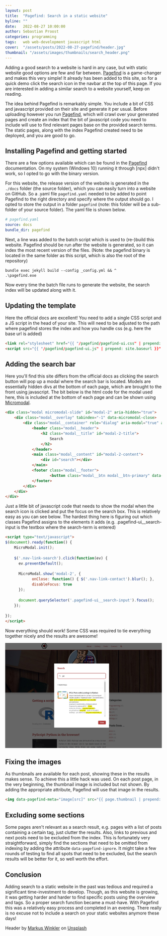 ```yaml
---
layout: post
title:  "Pagefind: Search in a static website"
byline: ""
date:   2022-08-27 10:00:00
author: Sebastian Proost
categories: programming
tags:	web web-development javascript html
cover:  "/assets/posts/2022-08-27-pagefind/header.jpg"
thumbnail: "/assets/images/thumbnails/search_header.png"
---
```


Adding a good search to a website is hard in any case, but with static website good options are few and far between. 
[Pagefind] is a game-changer and makes this very simple! It already has been added to this site, so for a quick demo 
click the search icon in the navbar at the top of this page. If you are interested in adding a similar search 
to a website yourself, keep on reading.

The idea behind Pagefind is remarkably simple. You include a bit of CSS and javascript provided on their site and
generate it per usual. Before uploading however you run [Pagefind], which will crawl over your generated pages and 
create an index that the bit of javascript code you need to include will use to find relevant pages base on the 
provided search terms. The static pages, along with the index Pagefind created need to be deployed, and you are good 
to go. 

## Installing Pagefind and getting started

There are a few options available which can be found in the [Pagefind] documentation. On my system (Windows 10) 
running it through [npx] didn't work, so I opted to go with the binary version.

For this website, the release version of the website is generated in the ```./docs``` folder (the source folder), which you can easily 
turn into a website on GitHub. So a .yaml file ```pagefind.yaml``` needed to be added to point Pagefind to the right
directory and specify where the output should go. I opted to store the output in a folder ```pagefind``` (note: this
folder will be a sub-folder of your source folder). The yaml file is shown below.

```yaml
# pagefind.yaml
source: docs
bundle_dir: pagefind
```

Next, a line was added to the batch script which is used to (re-)build this website. Pagefind should be run after the
website is generated, so it can index the most recent version of the files. (Note: the pagefind binary is located in
the same folder as this script, which is also the root of the repository)

```commandline
bundle exec jekyll build --config _config.yml && ^
.\pagefind.exe
```

Now every time the batch file runs to generate the website, the search index will be updated along with it.

## Updating the template

Here the official docs are excellent! You need to add a single CSS script and a JS script in the head of your site. This
will need to be adjusted to the path where pagefind stores the index and how you handle css (e.g. here the base url is
added)

```html
<link rel="stylesheet" href="{{ "/pagefind/pagefind-ui.css" | prepend: site.baseurl }}">
<script src="{{ "/pagefind/pagefind-ui.js" | prepend: site.baseurl }}" type="text/javascript"></script>
```

## Adding the search bar

Here you'll find this site differs from the official docs as clicking the search button will pop up a modal where
the search bar is located. Models are essentially hidden divs at the bottom of each page, which are brought to the
front using javascript. The bit below is the html code for the modal used here, this is included at the bottom of each
page and can be shown using [Micromodal].

```html
<div class="modal micromodal-slide" id="modal-2" aria-hidden="true">
	<div class="modal__overlay" tabindex="-1" data-micromodal-close>
		<div class="modal__container" role="dialog" aria-modal="true" aria-labelledby="modal-2-title">
			<header class="modal__header">
				<h2 class="modal__title" id="modal-2-title">
					Search
				</h2>
			</header>
			<main class="modal__content" id="modal-2-content">
				<div id="search"></div>
			</main>
			<footer class="modal__footer">
					<button class="modal__btn modal__btn-primary" data-micromodal-close="" aria-label="Close this dialog window">Close</button>
			</footer>
		</div>
	</div>
</div>

```

Just a little bit of javascript code that needs to show the modal when the search icon is clicked and put the focus on 
the search box. This is relatively easy as you can see below. The hardest thing here is figuring out which classes 
Pagefind assigns to the elements it adds (e.g. .pagefind-ui__search-input is the textbox where the search-term is 
entered) 

```html
<script type="text/javascript">
$(document).ready(function() {
	MicroModal.init();

	$('.nav-link-search').click(function(ev) {
	  ev.preventDefault();

	  MicroModal.show('modal-2', {
	  		onClose: function() { $('.nav-link-contact').blur(); },
	  		disableFocus: true
	  });

	  document.querySelector('.pagefind-ui__search-input').focus();
	});

});
</script>
```

Now everything should work! Some CSS was required to tie everything together nicely and the results are awesome!

![Search results on this website. The search function is made using Pagefind and shown in a Micromodal](/assets/posts/2022-08-27-pagefind/search_results.jpg)

## Fixing the images

As thumbnails are available for each post, showing these in the results makes sense. To achieve this a little hack was
used. On each post page, in the very beginning, the thumbnail image is included but not shown. By adding the appropriate
attribute, Pagefind will use that image in the results.

```html
<img data-pagefind-meta="image[src]" src="{{ page.thumbnail | prepend: site.baseurl }}" style="display:none" />
```

## Excluding some sections

Some pages aren't relevant as a search result, e.g. pages with a list of posts containing a certain tag, just clutter
the results. Also, links to previous and next posts need to be excluded from the index. This is fortunately
very straightforward, simply find the sections that need to be omitted from indexing by adding the attribute 
```data-pagefind-ignore```. It might take a few rounds of testing to find all spots that need to be excluded, but the
search results will be better for it, so well worth the effort.

## Conclusion

Adding search to a static website in the past was tedious and required a significant time-investment to develop. Though,
as this website is growing, it was getting harder and harder to find specific posts using the overview and tags. So a
proper search function became a must-have. With Pagefind this was a relatively easy process and 
completed in an evening. There really is no excuse not to include a search on your static websites anymore these days!

Header by [Markus Winkler](https://unsplash.com/@markuswinkler) on [Unsplash](https://unsplash.com/s/photos/search)


[Pagefind]: https://pagefind.app/
[Micromodal]: https://github.com/Ghosh/micromodal
